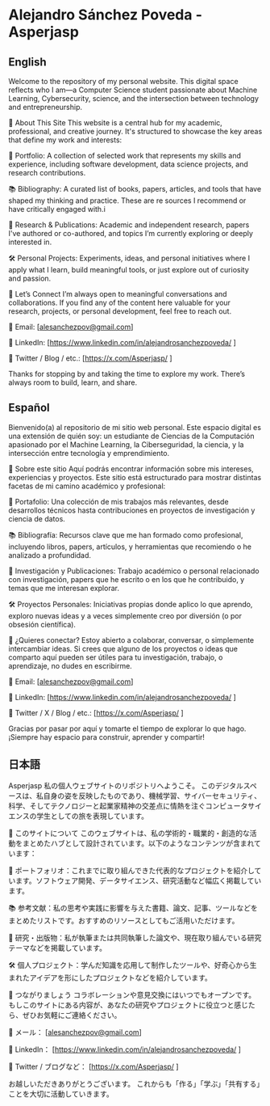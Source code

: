 # Alejandro Sánchez Poveda - Asperjasp
## English
Welcome to the repository of my personal website. This digital space reflects who I am—a Computer Science student passionate about Machine Learning, Cybersecurity, science, and the intersection between technology and entrepreneurship.

🧠 About This Site
This website is a central hub for my academic, professional, and creative journey. It's structured to showcase the key areas that define my work and interests:

📁 Portfolio: A collection of selected work that represents my skills and experience, including software development, data science projects, and research contributions.

📚 Bibliography: A curated list of books, papers, articles, and tools that have shaped my thinking and practice. These are re
sources I recommend or have critically engaged with.i


🧪 Research & Publications: Academic and independent research, papers I've authored or co-authored, and topics I’m currently exploring or deeply interested in.

🛠️ Personal Projects: Experiments, ideas, and personal initiatives where I apply what I learn, build meaningful tools, or just explore out of curiosity and passion.

🤝 Let’s Connect
I’m always open to meaningful conversations and collaborations. If you find any of the content here valuable for your research, projects, or personal development, feel free to reach out.

📧 Email: [alesanchezpov@gmail.com]

💼 LinkedIn: [https://www.linkedin.com/in/alejandrosanchezpoveda/
]

🧠 Twitter / Blog / etc.: [https://x.com/Asperjasp/
]

Thanks for stopping by and taking the time to explore my work.
There’s always room to build, learn, and share.




## Español 
Bienvenido(a) al repositorio de mi sitio web personal. Este espacio digital es una extensión de quién soy: un estudiante de Ciencias de la Computación apasionado por el Machine Learning, la Ciberseguridad, la ciencia, y la intersección entre tecnología y emprendimiento.

🧠 Sobre este sitio
Aquí podrás encontrar información sobre mis intereses, experiencias y proyectos. Este sitio está estructurado para mostrar distintas facetas de mi camino académico y profesional:

📁 Portafolio: Una colección de mis trabajos más relevantes, desde desarrollos técnicos hasta contribuciones en proyectos de investigación y ciencia de datos.

📚 Bibliografía: Recursos clave que me han formado como profesional, incluyendo libros, papers, artículos, y herramientas que recomiendo o he analizado a profundidad.

🧪 Investigación y Publicaciones: Trabajo académico o personal relacionado con investigación, papers que he escrito o en los que he contribuido, y temas que me interesan explorar.

🛠️ Proyectos Personales: Iniciativas propias donde aplico lo que aprendo, exploro nuevas ideas y a veces simplemente creo por diversión (o por obsesión científica).

🤝 ¿Quieres conectar?
Estoy abierto a colaborar, conversar, o simplemente intercambiar ideas. Si crees que alguno de los proyectos o ideas que comparto aquí pueden ser útiles para tu investigación, trabajo, o aprendizaje, no dudes en escribirme.

📧 Email: [alesanchezpov@gmail.com]

💼 LinkedIn: [https://www.linkedin.com/in/alejandrosanchezpoveda/
]

🧠 Twitter / X / Blog / etc.: [https://x.com/Asperjasp/
]

Gracias por pasar por aquí y tomarte el tiempo de explorar lo que hago.
¡Siempre hay espacio para construir, aprender y compartir!

## 日本語

Asperjasp
私の個人ウェブサイトのリポジトリへようこそ。
このデジタルスペースは、私自身の姿を反映したものであり、機械学習、サイバーセキュリティ、科学、そしてテクノロジーと起業家精神の交差点に情熱を注ぐコンピュータサイエンスの学生としての旅を表現しています。

🧠 このサイトについて
このウェブサイトは、私の学術的・職業的・創造的な活動をまとめたハブとして設計されています。以下のようなコンテンツが含まれています：

📁 ポートフォリオ：これまでに取り組んできた代表的なプロジェクトを紹介しています。ソフトウェア開発、データサイエンス、研究活動など幅広く掲載しています。

📚 参考文献：私の思考や実践に影響を与えた書籍、論文、記事、ツールなどをまとめたリストです。おすすめのリソースとしてもご活用いただけます。

🧪 研究・出版物：私が執筆または共同執筆した論文や、現在取り組んでいる研究テーマなどを掲載しています。

🛠️ 個人プロジェクト：学んだ知識を応用して制作したツールや、好奇心から生まれたアイデアを形にしたプロジェクトなどを紹介しています。

🤝 つながりましょう
コラボレーションや意見交換にはいつでもオープンです。
もしこのサイトにある内容が、あなたの研究やプロジェクトに役立つと感じたら、ぜひお気軽にご連絡ください。

📧 メール： [alesanchezpov@gmail.com]

💼 LinkedIn： [https://www.linkedin.com/in/alejandrosanchezpoveda/
]

🧠 Twitter / ブログなど： [https://x.com/Asperjasp/
]

お越しいただきありがとうございます。
これからも「作る」「学ぶ」「共有する」ことを大切に活動していきます。

